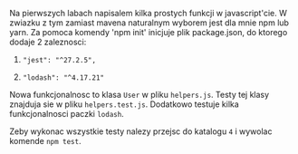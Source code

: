 ﻿Na pierwszych labach napisalem kilka prostych funkcji w javascript'cie.
W zwiazku z tym zamiast mavena naturalnym wyborem jest dla mnie npm lub yarn.
Za pomoca komendy 'npm init' inicjuje plik package.json, do ktorego dodaje 2 zaleznosci:
1)     "jest": "^27.2.5",
2)     "lodash": "^4.17.21"

Nowa funkcjonalnosc to klasa `User` w pliku `helpers.js`.
Testy tej klasy znajduja sie w pliku `helpers.test.js`.
Dodatkowo testuje kilka funkcjonalnosci paczki `lodash`.

Zeby wykonac wszystkie testy nalezy przejsc do katalogu `4` i wywolac komende `npm test`.
